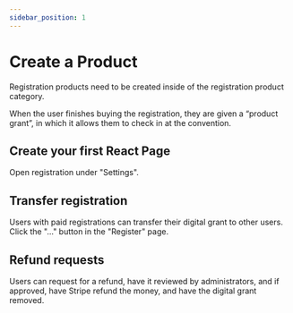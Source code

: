 ```yaml
---
sidebar_position: 1
---
```


# Create a Product

Registration products need to be created inside of the registration product category.

When the user finishes buying the registration, they are given a “product grant”, in which it allows them to check in at the convention.

## Create your first React Page

Open registration under "Settings".

## Transfer registration

Users with paid registrations can transfer their digital grant to other users. Click the "..." button in the "Register" page.

## Refund requests

Users can request for a refund, have it reviewed by administrators, and if approved, have Stripe refund the money, and have the digital grant removed.
